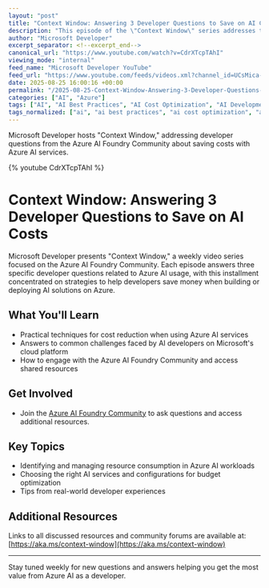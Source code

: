 ```yaml
---
layout: "post"
title: "Context Window: Answering 3 Developer Questions to Save on AI Costs"
description: "This episode of the \"Context Window\" series addresses three prominent questions from developers in the Azure AI Foundry Community. The focus is on practical tips and strategies for reducing costs when utilizing AI services on Microsoft Azure. Join the community for resource links and to ask your own questions."
author: "Microsoft Developer"
excerpt_separator: <!--excerpt_end-->
canonical_url: "https://www.youtube.com/watch?v=CdrXTcpTAhI"
viewing_mode: "internal"
feed_name: "Microsoft Developer YouTube"
feed_url: "https://www.youtube.com/feeds/videos.xml?channel_id=UCsMica-v34Irf9KVTh6xx-g"
date: 2025-08-25 16:00:16 +00:00
permalink: "/2025-08-25-Context-Window-Answering-3-Developer-Questions-to-Save-on-AI-Costs.html"
categories: ["AI", "Azure"]
tags: ["AI", "AI Best Practices", "AI Cost Optimization", "AI Development", "AI Services", "Azure", "Azure AI Foundry", "Cloud Computing", "Dev", "Developer Q&A", "Development", "Microsoft", "Microsoft AI", "Tech", "Technology", "Videos"]
tags_normalized: ["ai", "ai best practices", "ai cost optimization", "ai development", "ai services", "azure", "azure ai foundry", "cloud computing", "dev", "developer qanda", "development", "microsoft", "microsoft ai", "tech", "technology", "videos"]
---
```


Microsoft Developer hosts "Context Window," addressing developer questions from the Azure AI Foundry Community about saving costs with Azure AI services.<!--excerpt_end-->

{% youtube CdrXTcpTAhI %}

# Context Window: Answering 3 Developer Questions to Save on AI Costs

Microsoft Developer presents "Context Window," a weekly video series focused on the Azure AI Foundry Community. Each episode answers three specific developer questions related to Azure AI usage, with this installment concentrated on strategies to help developers save money when building or deploying AI solutions on Azure.

## What You'll Learn

- Practical techniques for cost reduction when using Azure AI services
- Answers to common challenges faced by AI developers on Microsoft's cloud platform
- How to engage with the Azure AI Foundry Community and access shared resources

## Get Involved

- Join the [Azure AI Foundry Community](https://aka.ms/context-window) to ask questions and access additional resources.

## Key Topics

- Identifying and managing resource consumption in Azure AI workloads
- Choosing the right AI services and configurations for budget optimization
- Tips from real-world developer experiences

## Additional Resources

Links to all discussed resources and community forums are available at: [https://aka.ms/context-window](https://aka.ms/context-window)

---
Stay tuned weekly for new questions and answers helping you get the most value from Azure AI as a developer.
